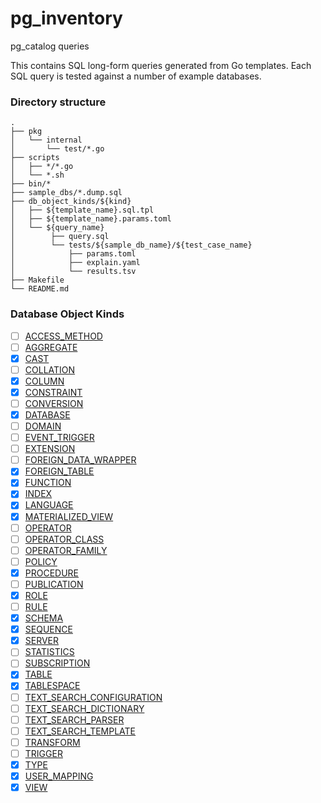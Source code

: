# pg_inventory

pg_catalog queries

This contains SQL long-form queries generated from Go templates.
Each SQL query is tested against a number of example databases.

### Directory structure

```
.
├── pkg
│   └── internal
│       └── test/*.go
├── scripts
│   ├── */*.go
│   └── *.sh
├── bin/*
├── sample_dbs/*.dump.sql
├── db_object_kinds/${kind}
│   ├── ${template_name}.sql.tpl
│   ├── ${template_name}.params.toml
│   └── ${query_name}
│        ├── query.sql
│        └── tests/${sample_db_name}/${test_case_name}
│            ├── params.toml
│            ├── explain.yaml
│            └── results.tsv
├── Makefile
└── README.md
```

### Database Object Kinds

- [ ] [ACCESS_METHOD](./ACCESS_METHOD/)
- [ ] [AGGREGATE](./AGGREGATE/)
- [x] [CAST](./CAST/)
- [ ] [COLLATION](./COLLATION/)
- [x] [COLUMN](./COLUMN/README.md)
- [x] [CONSTRAINT](./CONSTRAINT/)
- [ ] [CONVERSION](./CONVERSION/)
- [x] [DATABASE](./DATABASE/)
- [ ] [DOMAIN](./DOMAIN/)
- [ ] [EVENT_TRIGGER](./EVENT_TRIGGER/)
- [ ] [EXTENSION](./EXTENSION/)
- [ ] [FOREIGN_DATA_WRAPPER](./FOREIGN_DATA_WRAPPER/)
- [x] [FOREIGN_TABLE](./FOREIGN_TABLE/)
- [x] [FUNCTION](./PROCEDURE/)
- [x] [INDEX](./INDEX/)
- [x] [LANGUAGE](./LANGUAGE/)
- [x] [MATERIALIZED_VIEW](./MATERIALIZED_VIEW/)
- [ ] [OPERATOR](./OPERATOR/)
- [ ] [OPERATOR_CLASS](./OPERATOR_CLASS/)
- [ ] [OPERATOR_FAMILY](./OPERATOR_FAMILY/)
- [ ] [POLICY](./POLICY/)
- [x] [PROCEDURE](./PROCEDURE/)
- [ ] [PUBLICATION](./PUBLICATION/)
- [x] [ROLE](./ROLE/)
- [ ] [RULE](./RULE/)
- [x] [SCHEMA](./SCHEMA/)
- [x] [SEQUENCE](./SEQUENCE/)
- [x] [SERVER](./SERVER/)
- [ ] [STATISTICS](./STATISTICS/)
- [ ] [SUBSCRIPTION](./SUBSCRIPTION/)
- [x] [TABLE](./TABLE/)
- [x] [TABLESPACE](./TABLESPACE/)
- [ ] [TEXT_SEARCH_CONFIGURATION](./TEXT_SEARCH_CONFIGURATION/)
- [ ] [TEXT_SEARCH_DICTIONARY](./TEXT_SEARCH_DICTIONARY/)
- [ ] [TEXT_SEARCH_PARSER](./TEXT_SEARCH_PARSER/)
- [ ] [TEXT_SEARCH_TEMPLATE](./TEXT_SEARCH_TEMPLATE/)
- [ ] [TRANSFORM](./TRANSFORM/)
- [ ] [TRIGGER](./TRIGGER/)
- [x] [TYPE](./TYPE/)
- [x] [USER_MAPPING](./USER_MAPPING/)
- [x] [VIEW](./VIEW/)
